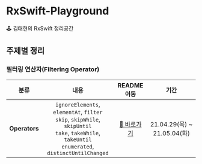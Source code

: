 # RxSwift-Playground
🕹  김태현의 RxSwift 정리공간

## 주제별 정리
### 필터링 연산자(Filtering Operator)
|  <center>분류</center> |  <center>내용</center> |  <center>README 이동</center> |  <center>기간</center> 
|:--------:|:--------:|:--------:|:--------:|
|**Operators**|`ignoreElements`, `elementAt`, `filter` <br> `skip`, `skipWhile`, `skipUntil` <br> `take`, `takeWhile`, `takeUntil` <br> `enumerated`, `distinctUntilChanged`|[🥸 바로가기](https://github.com/RxSwift-Study-with-Potatoes/RxSwift-Of-Taeeehyeon/blob/main/Docs/%ED%95%84%ED%84%B0%EB%A7%81%EC%97%B0%EC%82%B0%EC%9E%90.md)| 21.04.29(목) ~ 21.05.04(화)
